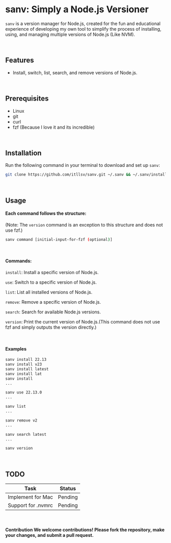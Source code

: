 # sanv: Simply a Node.js Versioner

```sanv``` is a version manager for Node.js, created for the fun and educational experience of developing my own tool to simplify the process of installing, using, and managing multiple versions of Node.js (Like NVM).

<br/>

## Features 
- Install, switch, list, search, and remove versions of Node.js.
  
<br/>

## Prerequisites 
- Linux
- git
- curl
- fzf (Because I love it and its incredible)

<br/>

## Installation 

Run the following command in your terminal to download and set up ```sanv```: 
```bash 
git clone https://github.com/itllsv/sanv.git ~/.sanv && ~/.sanv/install.sh
``` 

<br/>

## Usage 
#### Each command follows the structure:
(Note: The ```version``` command is an exception to this structure and does not use fzf.)
```bash 
sanv command [initial-input-for-fzf (optional)]
```

<br/>

#### Commands:
```install```: Install a specific version of Node.js.

```use```: Switch to a specific version of Node.js.

```list```: List all installed versions of Node.js.

```remove```: Remove a specific version of Node.js.

```search```: Search for available Node.js versions.

```version```: Print the current version of Node.js.(This command does not use fzf and simply outputs the version directly.)

<br/>

#### Examples
```bash
sanv install 22.13
sanv install v23
sanv install latest
sanv install lat
sanv install
...

sanv use 22.13.0
...

sanv list 
...

sanv remove v2
...

sanv search latest
...

sanv version
```

<br/>

## TODO
| Task               | Status  |
|--------------------|---------|
| Implement for Mac  | Pending |
| Support for .nvmrc | Pending |

<br/>

#### Contribution We welcome contributions! Please fork the repository, make your changes, and submit a pull request. 
